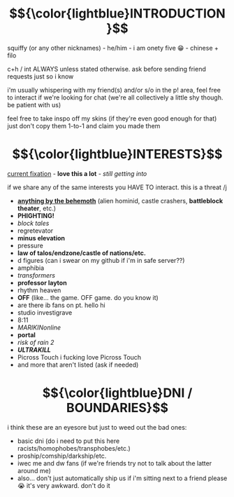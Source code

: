# $${\color{lightblue}INTRODUCTION}$$
squiffy (or any other nicknames) - he/him - i am onety five 😁 - chinese + filo

c+h / int ALWAYS unless stated otherwise. ask before sending friend requests just so i know

i'm usually whispering with my friend(s) and/or s/o in the p! area, feel free to interact if we're looking for chat (we're all collectively a little shy though. be patient with us)

feel free to take inspo off my skins (if they're even good enough for that) just don't copy them 1-to-1 and claim you made them
# $${\color{lightblue}INTERESTS}$$
<ins>current fixation</ins> - **love this a lot** - *still getting into*

if we share any of the same interests you HAVE TO interact. this is a threat /j
- **<ins>anything by the behemoth</ins>** (alien hominid, castle crashers, **battleblock theater**, etc.)
- **PHIGHTING!**
- *block tales* 
- regretevator
- **minus elevation**
- pressure
- **law of talos/endzone/castle of nations/etc.**
- d figures (can i swear on my github if i'm in safe server??)
- amphibia
- *transformers*
- **professor layton**
- rhythm heaven
- **OFF** (like... the game. OFF game. do you know it)
- are there ib fans on pt. hello hi
- studio investigrave
- 8:11
- *MARIKINonline*
- **portal**
- *risk of rain 2*
- ***ULTRAKILL***
- Picross Touch i fucking love Picross Touch
- and more that aren't listed (ask if needed)
# $${\color{lightblue}DNI / BOUNDARIES}$$
i think these are an eyesore but just to weed out the bad ones:
- basic dni (do i need to put this here racists/homophobes/transphobes/etc.)
- proship/comship/darkship/etc.
- iwec me and dw fans (if we're friends try not to talk about the latter around me)
- also... don't just automatically ship us if i'm sitting next to a friend please 😭 it's very awkward. don't do it
